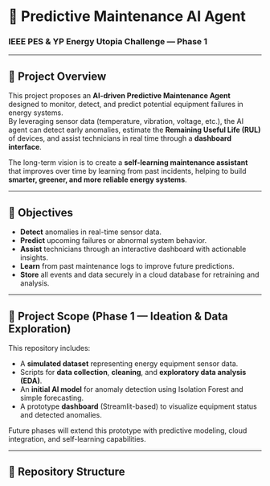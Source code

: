 # 🧠 Predictive Maintenance AI Agent  
### IEEE PES & YP Energy Utopia Challenge — Phase 1

---

## 🚀 Project Overview

This project proposes an **AI-driven Predictive Maintenance Agent** designed to monitor, detect, and predict potential equipment failures in energy systems.  
By leveraging sensor data (temperature, vibration, voltage, etc.), the AI agent can detect early anomalies, estimate the **Remaining Useful Life (RUL)** of devices, and assist technicians in real time through a **dashboard interface**.

The long-term vision is to create a **self-learning maintenance assistant** that improves over time by learning from past incidents, helping to build **smarter, greener, and more reliable energy systems**.

---

## 🎯 Objectives

- **Detect** anomalies in real-time sensor data.  
- **Predict** upcoming failures or abnormal system behavior.  
- **Assist** technicians through an interactive dashboard with actionable insights.  
- **Learn** from past maintenance logs to improve future predictions.  
- **Store** all events and data securely in a cloud database for retraining and analysis.

---

## 🧩 Project Scope (Phase 1 — Ideation & Data Exploration)

This repository includes:
- A **simulated dataset** representing energy equipment sensor data.  
- Scripts for **data collection**, **cleaning**, and **exploratory data analysis (EDA)**.  
- An **initial AI model** for anomaly detection using Isolation Forest and simple forecasting.  
- A prototype **dashboard** (Streamlit-based) to visualize equipment status and detected anomalies.

Future phases will extend this prototype with predictive modeling, cloud integration, and self-learning capabilities.

---

## 📂 Repository Structure
